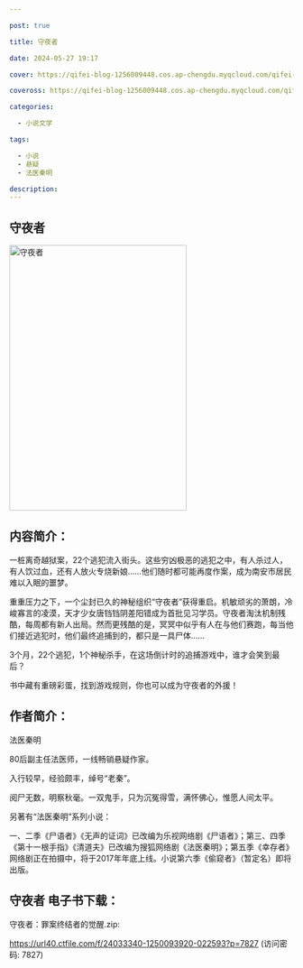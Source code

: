```yaml
---

post: true

title: 守夜者

date: 2024-05-27 19:17

cover: https://qifei-blog-1256009448.cos.ap-chengdu.myqcloud.com/qifei-blog/6634a1ca0ea9cb140371b50c.jpg

coveross: https://qifei-blog-1256009448.cos.ap-chengdu.myqcloud.com/qifei-blog/6634a1ca0ea9cb140371b50c.jpg

categories:

  - 小说文学

tags:

  - 小说
  - 悬疑
  - 法医秦明

description:
---
```


## 守夜者

<img alt=" 守夜者" class="aligncenter loading" data-was-processed="true" decoding="async" fetchpriority="high" height="471" src="https://qifei-blog-1256009448.cos.ap-chengdu.myqcloud.com/qifei-blog/6634a1ca0ea9cb140371b50c.jpg " style="cursor: zoom-in;" width="314"/>

## 内容简介：

一桩离奇越狱案，22个逃犯流入街头。这些穷凶极恶的逃犯之中，有人杀过人，有人饮过血，还有人放火专烧新娘……他们随时都可能再度作案，成为南安市居民难以入眠的噩梦。

重重压力之下，一个尘封已久的神秘组织“守夜者”获得重启。机敏顽劣的萧朗，冷峻寡言的凌漠，天才少女唐铛铛阴差阳错成为首批见习学员。守夜者淘汰机制残酷，每周都有新人出局。然而更残酷的是，冥冥中似乎有人在与他们赛跑，每当他们接近逃犯时，他们最终追捕到的，都只是一具尸体……

3个月，22个逃犯，1个神秘杀手，在这场倒计时的追捕游戏中，谁才会笑到最后？

书中藏有重磅彩蛋，找到游戏规则，你也可以成为守夜者的外援！

## 作者简介：

法医秦明

80后副主任法医师，一线畅销悬疑作家。

入行较早，经验颇丰，绰号“老秦”。

阅尸无数，明察秋毫。一双鬼手，只为沉冤得雪，满怀佛心，惟愿人间太平。

另著有“法医秦明”系列小说：

一、二季《尸语者》《无声的证词》已改编为乐视网络剧《尸语者》；第三、四季《第十一根手指》《清道夫》已改编为搜狐网络剧《法医秦明》；第五季《幸存者》网络剧正在拍摄中，将于2017年年底上线。小说第六季《偷窥者》（暂定名）即将出版。

## 守夜者 电子书下载：
守夜者：罪案终结者的觉醒.zip: 

https://url40.ctfile.com/f/24033340-1250093920-022593?p=7827 (访问密码: 7827)
